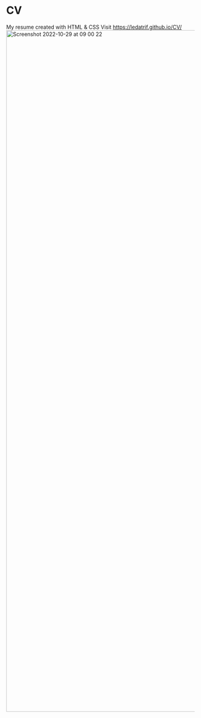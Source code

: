 # CV
My resume created with HTML &amp; CSS
Visit https://ledatrif.github.io/CV/
<img width="1821" alt="Screenshot 2022-10-29 at 09 00 22" src="https://user-images.githubusercontent.com/113000102/198818580-c91db707-fd01-4779-a45b-abb4fc90310e.png">
